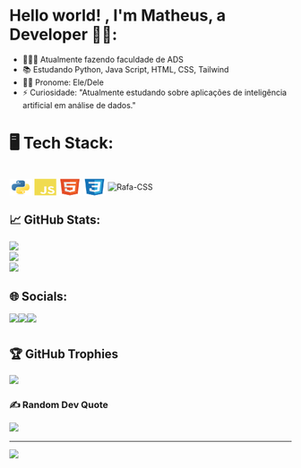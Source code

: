 # Hello world! , I'm Matheus, a Developer 👋🏻:
- 👨🏻‍🎓 Atualmente fazendo faculdade de ADS <br>
- 📚 Estudando Python, Java Script, HTML, CSS, Tailwind<br>
- 💁🏻 Pronome: Ele/Dele<br>
- ⚡ Curiosidade: "Atualmente estudando sobre aplicações de inteligência artificial em análise de dados."

# 🖥️ Tech Stack:
 <div style="display: inline_block"><br>
   <img <img align="center" alt="Rafa-Python" height="30" width="40" src="https://raw.githubusercontent.com/devicons/devicon/master/icons/python/python-original.svg"> 
   <img <img align="center" alt="Rafa-Js" height="30" width="40" src="https://raw.githubusercontent.com/devicons/devicon/master/icons/javascript/javascript-plain.svg">
   <img align="center" alt="Rafa-HTML" height="30" width="40" src="https://raw.githubusercontent.com/devicons/devicon/master/icons/html5/html5-original.svg">
   <img align="center" alt="Rafa-CSS" height="30" width="40" src="https://raw.githubusercontent.com/devicons/devicon/master/icons/css3/css3-original.svg">
  <img align="center" alt="Rafa-CSS" height="30" width="40" src="https://cdn.jsdelivr.net/gh/devicons/devicon@latest/icons/tailwindcss/tailwindcss-original.svg" />  
 
 </div>

## 📈 GitHub Stats:
![](https://github-readme-stats.vercel.app/api?username=matheusbbm&theme=blue_navy&hide_border=false&include_all_commits=false&count_private=false)<br/>
![](https://nirzak-streak-stats.vercel.app/?user=matheusbbm&theme=blue_navy&hide_border=false)<br/>
![](https://github-readme-stats.vercel.app/api/top-langs/?username=matheusbbm&theme=blue_navy&hide_border=false&include_all_commits=false&count_private=false&layout=compact)

</div>

## 🌐 Socials:
<div>
 
 <a href = "mailto: matheuscastromp@gmail.com"><img src="https://img.shields.io/badge/-Gmail-%23333?style=for-the-badge&logo=gmail&logoColor=white" target="_blank"></a><a href="https://www.linkedin.com/in/matheus-castro-santos-a25608345/?trk=opento_sprofile_details" target="_blank"><img src="https://img.shields.io/badge/-LinkedIn-%230077B5?style=for-the-badge&logo=linkedin&logoColor=white" target="_blank"></a><a href="https://www.instagram.com/matheus_castro.s/" target="_blank"><img src="https://img.shields.io/badge/-Instagram-%23E4405F?style=for-the-badge&logo=instagram&logoColor=white" target="_blank"></a>

 #

## 🏆 GitHub Trophies
![](https://github-profile-trophy.vercel.app/?username=matheusbbm&theme=shadow_blue&no-frame=false&no-bg=true&margin-w=4)

### ✍️ Random Dev Quote
![](https://quotes-github-readme.vercel.app/api?type=horizontal&theme=light)

---
[![](https://visitcount.itsvg.in/api?id=matheusbbm&icon=0&color=0)](https://visitcount.itsvg.in)

